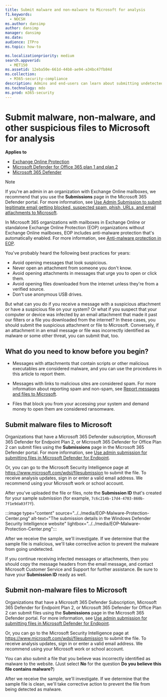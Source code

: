 ```yaml
---
title: Submit malware and non-malware to Microsoft for analysis
f1.keywords: 
  - NOCSH
ms.author: dansimp
author: dansimp
manager: dansimp
ms.date: 
audience: ITPro
ms.topic: how-to

ms.localizationpriority: medium
search.appverid: 
  - MET150
ms.assetid: 12eba50e-661d-44b8-ae94-a34bc47fb84d
ms.collection: 
  - M365-security-compliance
description: Admins and end-users can learn about submitting undetected malware or mis-identified malware attachments to Microsoft for analysis.
ms.technology: mdo
ms.prod: m365-security
---
```


# Submit malware, non-malware, and other suspicious files to Microsoft for analysis

**Applies to**
- [Exchange Online Protection](exchange-online-protection-overview.md)
- [Microsoft Defender for Office 365 plan 1 and plan 2](defender-for-office-365.md)
- [Microsoft 365 Defender](../defender/microsoft-365-defender.md)

> [!NOTE]
> If you're an admin in an organization with Exchange Online mailboxes, we recommend that you use the **Submissions** page in the Microsoft 365 Defender portal. For more information, see [Use Admin Submission to submit legitimate email getting blocked, suspected spam, phish, URLs, and email attachments to Microsoft](/microsoft-365/security/office-365-security/admin-submission).

In Microsoft 365 organizations with mailboxes in Exchange Online or standalone Exchange Online Protection (EOP) organizations without Exchange Online mailboxes, EOP includes anti-malware protection that's automatically enabled. For more information, see [Anti-malware protection in EOP](anti-malware-protection.md).

You've probably heard the following best practices for years:

- Avoid opening messages that look suspicious.
- Never open an attachment from someone you don't know.
- Avoid opening attachments in messages that urge you to open or click them.
- Avoid opening files downloaded from the internet unless they're from a verified source.
- Don't use anonymous USB drives.

But what can you do if you receive a message with a suspicious attachment or have a suspicious file on your system? Or what if you suspect that your computer or device was infected by an email attachment that made it past our filters or a file you downloaded from the internet? In these cases, you should submit the suspicious attachment or file to Microsoft. Conversely, if an attachment in an email message or file was incorrectly identified as malware or some other threat, you can submit that, too.

## What do you need to know before you begin?

- Messages with attachments that contain scripts or other malicious executables are considered malware, and you can use the procedures in this article to report them.

- Messages with links to malicious sites are considered spam. For more information about reporting spam and non-spam, see [Report messages and files to Microsoft](report-junk-email-messages-to-microsoft.md).

- Files that block you from your accessing your system and demand money to open them are considered ransomware. 

## Submit malware files to Microsoft

Organizations that have a Microsoft 365 Defender subscription, Microsoft 365 Defender for Endpoint Plan 2, or Microsoft 365 Defender for Office Plan 2 can submit files using the **Submissions** page in the Microsoft 365 Defender portal. For more information, see [Use admin submission for submitting files in Microsoft Defender for Endpoint](../defender-endpoint/admin-submissions-mde.md).

Or, you can go to the Microsoft Security Intelligence page at <https://www.microsoft.com/wdsi/filesubmission> to submit the file. To receive analysis updates, sign in or enter a valid email address. We recommend using your Microsoft work or school account.

After you've uploaded the file or files, note the **Submission ID** that's created for your sample submission (for example, `7c6c214b-17d4-4703-860b-7f1e9da03f7f`).

:::image type="content" source="../../media/EOP-Malware-Protection-Center.png" alt-text="The submission details in the Windows Defender Security Intelligence website" lightbox="../../media/EOP-Malware-Protection-Center.png":::

After we receive the sample, we'll investigate. If we determine that the sample file is malicious, we'll take corrective action to prevent the malware from going undetected.

If you continue receiving infected messages or attachments, then you should copy the message headers from the email message, and contact Microsoft Customer Service and Support for further assistance. Be sure to have your **Submission ID** ready as well.

## Submit non-malware files to Microsoft

Organizations that have a Microsoft 365 Defender Subscription, Microsoft 365 Defender for Endpoint Plan 2, or Microsoft 365 Defender for Office Plan 2 can submit files using the **Submissions** page in the Microsoft 365 Defender portal. For more information, see [Use admin submission for submitting files in Microsoft Defender for Endpoint](../defender-endpoint/admin-submissions-mde.md).

Or, you can go to the Microsoft Security Intelligence page at <https://www.microsoft.com/wdsi/filesubmission> to submit the file. To receive analysis updates, sign in or enter a valid email address. We recommend using your Microsoft work or school account.

You can also submit a file that you believe was incorrectly identified as malware to the website. (Just select **No** for the question **Do you believe this file contains malware?**)

After we receive the sample, we'll investigate. If we determine that the sample file is clean, we'll take corrective action to prevent the file from being detected as malware.

